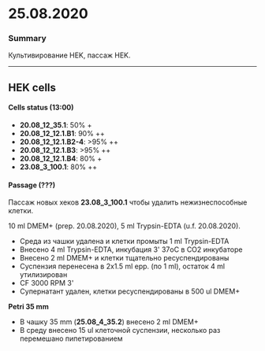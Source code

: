 25.08.2020
==========

### Summary
Культивирование HEK, пассаж HEK.

--- 

## HEK cells
#### Cells status (13:00)
- **20.08_12_35.1**: 50% +
- **20.08_12_12.1.B1**: 90% ++
- **20.08_12_12.1.B2-4**: >95% ++
- **20.08_12_12.1.B3**: >95% ++
- **20.08_12_12.1.B4**: 80% +
- **23.08_3_100.1**: 80% ++

#### Passage (???)
Пассаж новых хеков **23.08_3_100.1** чтобы удалить нежизнеспособные клетки.

10 ml DMEM+ (prep. 20.08.2020), 5 ml Trypsin-EDTA (u.f. 20.08.2020).

- Среда из чашки удалена и клетки промыты 1 ml Trypsin-EDTA
- Внесено 4 ml Trypsin-EDTA, инкубация 3' 37oC в CO2 инкубаторе
- Внесено 2 ml DMEM+ и клетки тщательно ресуспендированы
- Суспензия перенесена в 2x1.5 ml epp. (по 1 ml), остаток 4 ml утилизирован
- CF 3000 RPM 3'
- Супернатант удален, клетки ресуспендированы в 500 ul DMEM+

**Petri 35 mm**
- В чашку 35 mm (**25.08_4_35.2**) внесено 2 ml DMEM+
- В среду внесено 15 ul клеточной суспензии, несколько раз перемешано пипетированием